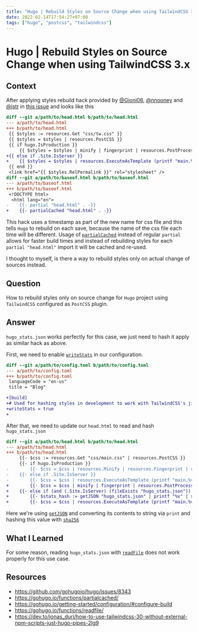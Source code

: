 ```yaml
---
title: "Hugo | Rebuild Styles on Source Change when using TailwindCSS 3.x"
date: 2022-02-14T17:54:27+07:00
tags: ["hugo", "postcss", "tailwindcss"]
---
```


# Hugo | Rebuild Styles on Source Change when using TailwindCSS 3.x

## Context

After applying styles rebuild hack provided by [@Gioni06](https://github.com/Gioni06), [@nnooney](https://github.com/nnooney) and [@istr](https://github.com/istr) in [this issue](https://github.com/gohugoio/hugo/issues/8343) and looks like this

```diff
diff --git a/path/to/head.html b/path/to/head.html
--- a/path/to/head.html
+++ b/path/to/head.html
 {{ $styles := resources.Get "css/tw.css" }}
 {{ $styles = $styles | resources.PostCSS }}
 {{ if hugo.IsProduction }}
     {{ $styles = $styles | minify | fingerprint | resources.PostProcess }}
+{{ else if .Site.IsServer }}
+    {{ $styles = $styles | resources.ExecuteAsTemplate (printf "main.%v.css" now.UnixMilli) . }}
 {{ end }}
 <link href="{{ $styles.RelPermalink }}" rel="stylesheet" />
diff --git a/path/to/baseof.html b/path/to/baseof.html
--- a/path/to/baseof.html
+++ b/path/to/baseof.html
 <!DOCTYPE html>
  <html lang="en">
-    {{- partial "head.html" . -}}
+    {{- partialCached "head.html" . -}}
```

This hack uses a timestamp as part of the new name for css file and this tells `Hugo` to rebuild on each save, because the name of the css file each time will be different. Usage of [`partialCached`](https://gohugo.io/functions/partialcached/) instead of regular `partial` allows for faster build times and instead of rebuilding styles for each `partial "head.html"` import it will be cached and re-used.

I thought to myself, is there a way to rebuild styles only on actual change of sources instead.

## Question

How to rebuild styles only on source change for `Hugo` project using `TailwindCSS` configured as `PostCSS` plugin.

## Answer

`hugo_stats.json` works perfectly for this case, we just need to hash it apply as similar hack as above.

First, we need to enable [`writeStats`](https://gohugo.io/getting-started/configuration/#configurebuild) in our configuration.

```diff
diff --git a/path/to/config.toml b/path/to/config.toml
--- a/path/to/config.toml
+++ b/path/to/config.toml
 languageCode = "en-us"
 title = "Blog"

+[build]
+# Used for hashing styles in development to work with TailwindCSS's jit
+writeStats = true
+
```

After that, we need to update our `head.html` to read and hash `hugo_stats.json`

```diff
diff --git a/path/to/head.html b/path/to/head.html
--- a/path/to/head.html
+++ b/path/to/head.html
     {{- $css := resources.Get "css/main.css" | resources.PostCSS }}
     {{- if hugo.IsProduction }}
-        {{- $css = $css | resources.Minify | resources.Fingerprint | resources.PostProcess }}
-    {{- else if .Site.IsServer }}
-        {{- $css = $css | resources.ExecuteAsTemplate (printf "main.%v.css" now.UnixMilli) . }}
+        {{- $css = $css | minify | fingerprint | resources.PostProcess }}
+    {{- else if (and (.Site.IsServer) (fileExists "hugo_stats.json"))  }}
+        {{- $stats_hash := getJSON "hugo_stats.json" | printf "%v" | sha256 }}
+        {{- $css = $css | resources.ExecuteAsTemplate (printf "main.%v.css" $stats_hash) . }}
```

Here we're using [`getJSON`](https://gohugo.io/templates/data-templates/#get-remote-data) and converting its contents to string via `print` and hashing this value with [`sha256`](https://gohugo.io/functions/sha/)

## What I Learned

For some reason, reading `hugo_stats.json` with [`readFile`](https://gohugo.io/functions/readfile/) does not work properly for this use case.

## Resources

- https://github.com/gohugoio/hugo/issues/8343
- https://gohugo.io/functions/partialcached/
- https://gohugo.io/getting-started/configuration/#configure-build
- https://gohugo.io/functions/readfile/
- https://dev.to/jonas_duri/how-to-use-tailwindcss-30-without-external-npm-scripts-just-hugo-pipes-2lg9
